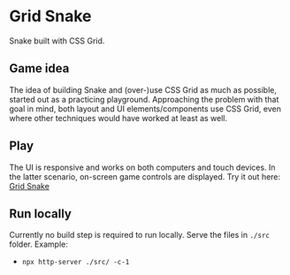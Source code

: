# Grid Snake
Snake built with CSS Grid.

## Game idea
The idea of building Snake and (over-)use CSS Grid as much as possible, started out as a practicing playground. Approaching the problem with that goal in mind, both layout and UI elements/components use CSS Grid, even where other techniques would have worked at least as well.

## Play
The UI is responsive and works on both computers and touch devices. In the latter scenario, on-screen game controls are displayed. Try it out here:
[Grid Snake](https://jouni.kantola.se/by-me/grid-snake/)

## Run locally
Currently no build step is required to run locally. Serve the files in `./src` folder. Example:
- `npx http-server ./src/ -c-1`
